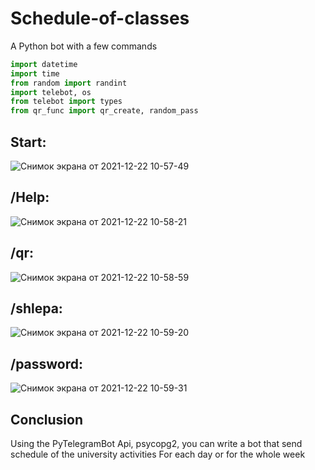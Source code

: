 # Schedule-of-classes
A Python bot with a few commands
```python
import datetime
import time
from random import randint
import telebot, os
from telebot import types
from qr_func import qr_create, random_pass
```
## Start:
![Снимок экрана от 2021-12-22 10-57-49](https://user-images.githubusercontent.com/92020672/147057019-f41c11ab-11f2-495b-b2d1-98267cfdf469.png)
## /Help:
![Снимок экрана от 2021-12-22 10-58-21](https://user-images.githubusercontent.com/92020672/147057047-80271c5c-cb71-4f35-a7e3-3ccafcdd7b9d.png)
## /qr:
![Снимок экрана от 2021-12-22 10-58-59](https://user-images.githubusercontent.com/92020672/147057096-c6237923-5a3b-4ecb-b5d2-9d6c71fb4fac.png)
## /shlepa:
![Снимок экрана от 2021-12-22 10-59-20](https://user-images.githubusercontent.com/92020672/147057126-9ecc6536-e71c-431b-9eb4-458624c25a0a.png)
## /password:
![Снимок экрана от 2021-12-22 10-59-31](https://user-images.githubusercontent.com/92020672/147057171-4c7c1568-db3d-4631-9803-6dcd977ca047.png)


## Conclusion 

Using the PyTelegramBot Api, psycopg2, you can write a bot that send schedule of the university activities For each day or for the whole week
